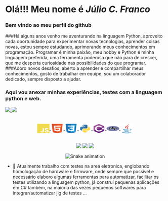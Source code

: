 # Olá!!! Meu nome é *Júlio C. Franco*
### Bem vindo ao meu perfil do github
###Há alguns anos venho me aventurando na linguagem Python, aproveito cada oportunidade para experimentar novas tecnologias, aprender coisas novas, estou sempre estudando, aprimorando meus conhecimentos em programação. Programar é minha paixão, meu hobby e Python é minha linguagem preferida, uma ferramenta poderosa que não para de crescer, que me desperta curiosidade nas possibilidades do que programar. 
###Adoro novos desafios, aberto a aprender e compartilhar meus conhecimentos, gosto de trabalhar em equipe, sou um colaborador dedicado, sempre disposto a ajudar.

### Aqui vou anexar minhas experiências, testes com a linguagem python e web.

<div>
<a href="https://github.com/jcfprogramador">
  <img height="180em" src="https://github-readme-stats.vercel.app/api?username=jcfprogramador&theme=tokyonight&show_icons=true&include_all_commits=tru&count_private=true"/>
  <img height="180em" src="https://github-readme-stats.vercel.app/api/top-langs/?username=jcfprogramador&layout=compact&langs_count=16&theme=aura"/>
</div>
<br>
<div  align="center"> 
  <div style="display: inline_block"><br>
  <img align="center" alt="Rafa-Js" height="30" width="40" src="https://raw.githubusercontent.com/devicons/devicon/master/icons/javascript/javascript-plain.svg">
  <img align="center" alt="HTML" height="30" width="40" src="https://raw.githubusercontent.com/devicons/devicon/master/icons/html5/html5-original.svg">
  <img align="center" alt="CSS" height="30" width="40" src="https://raw.githubusercontent.com/devicons/devicon/master/icons/css3/css3-original.svg">
  <img align="center" alt="Python" height="30" width="40" src="https://raw.githubusercontent.com/devicons/devicon/master/icons/python/python-original.svg">
  <img align="center" alt="Csharp" height="30" width="40" src="https://raw.githubusercontent.com/devicons/devicon/master/icons/csharp/csharp-original.svg">
  <img align="center" alt="PHP" height="30" width="40" src="https://raw.githubusercontent.com/devicons/devicon/master/icons/php/php-original.svg">
  <img align="center" alt="java" height="30" width="40" src="https://raw.githubusercontent.com/devicons/devicon/master/icons/java/java-original.svg">   
</div>
  
  <br><a href="https://www.youtube.com/" target="_blank"><img src="https://img.shields.io/badge/-Youtube-%23EA4335?style=for-the-badge&logo=youtube&logoColor=white" target="_blank"></a>
  <a href="https://www.instagram.com/" target="_blank"><img src="https://img.shields.io/badge/-Instagram-%23E4405F?style=for-the-badge&logo=instagram&logoColor=white" target="_blank"></a>
  <a href="https://www.linkedin.com/" target="_blank"><img src="https://img.shields.io/badge/-LinkedIn-%230077B5?style=for-the-badge&logo=linkedin&logoColor=white" target="_blank"></a> 

  ![Snake animation](https://github.com/jcfprogramador/jcfprogramador/blob/output/github-contribution-grid-snake.svg)
 
</div>
      

- 🔭 Atualmente trabalho com testes na area eletronica, englobando homologação de hardware e firmware, onde sempre que possível e necessário elaboro algumas ferramentas para automatizar, facilitar os testes utilizando a linguagem python, já construi pequenas aplicações em C# também, na maioria das vezes pequenos softwares para integrar/automatizar jig de testes ...

